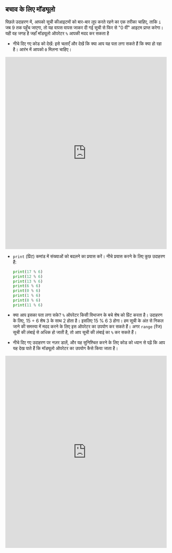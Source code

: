 ## बचाव के लिए मॉड्यूलो

पिछले उदाहरण में, आपको सूची कीआइटमों को बार-बार लूप करते रहने का एक तरीका चाहिए, ताकि `i` जब 9 तक पहुँच जाएगा, तो यह वापस वापस जाकर दी गई सूची से फिर से "0 वीं" आइटम प्राप्त करेगा। यही वह जगह है जहाँ मॉड्यूलो ऑपरेटर `%` आपकी मदद कर सकता है

- नीचे दिए गए कोड को देखें: इसे चलाएँ और देखें कि क्या आप यह पता लगा सकते हैं कि क्या हो रहा है। आरंभ में आपको `0` मिलना चाहिए। 

<iframe src="https://trinket.io/embed/python/8fd77a1942" width="100%" height="600" frameborder="0" marginwidth="0" marginheight="0" allowfullscreen></iframe> 

- `print` (प्रिंट) कमांड में संख्याओं को बदलने का प्रयास करें। नीचे प्रयास करने के लिए कुछ उदाहरण हैं:
    
    ```python
    print(17 % 6)
    print(12 % 6)
    print(13 % 6)
    print(6 % 6)
    print(0 % 6)
    print(1 % 6)
    print(8 % 6)
    print(11 % 6)
    ```

- क्या आप इसका पता लगा सके? `%` ऑपरेटर किसी विभाजन के बचे शेष को प्रिंट करता है। उदाहरण के लिए, 15 ÷ 6 शेष 3 के साथ 2 होता है। इसलिए 15 % 6 3 होगा। हम सूची के अंत से निकल जाने की समस्या में मदद करने के लिए इस ऑपरेटर का उपयोग कर सकते हैं। अगर `range` (रेंज) सूची की लंबाई से अधिक हो जाती है, तो आप सूची की लंबाई का `%` कर सकते हैं।

- नीचे दिए गए उदाहरण पर नज़र डालें, और यह सुनिश्चित करने के लिए कोड को ध्यान से पढ़ें कि आप यह देख पाते हैं कि मॉड्यूलो ऑपरेटर का उपयोग कैसे किया जाता है। 

<iframe src="https://trinket.io/embed/python/c56b5cb705" width="100%" height="600" frameborder="0" marginwidth="0" marginheight="0" allowfullscreen></iframe>
